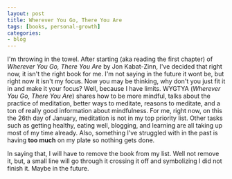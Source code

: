 ```yaml
---
layout: post
title: Wherever You Go, There You Are
tags: [books, personal-growth]
categories:
- blog
---
```


I'm throwing in the towel. After starting (aka reading the first chapter) of *Wherever You Go, There You Are* by Jon Kabat-Zinn, I've decided that right now, it isn't the right book for me. I'm not saying in the future it wont be, but right now it isn't my focus. Now you may be thinking, why don't you just fit it in and make it your focus? Well, because I have limits. WYGTYA (*Wherever You Go, There You Are*) shares how to be more mindful, talks about the practice of meditation, better ways to meditate, reasons to meditate, and a ton of really good information about mindfulness. For me, right now, on this the 26th day of January, meditation is not in my top priority list. Other tasks such as getting healthy, eating well, blogging, and learning are all taking up most of my time already. Also, something I've struggled with in the past is having **too much** on my plate so nothing gets done.

In saying that, I will have to remove the book from my list. Well not remove it, but, a small line will go through it crossing it off and symbolizing I did not finish it. Maybe in the future.
